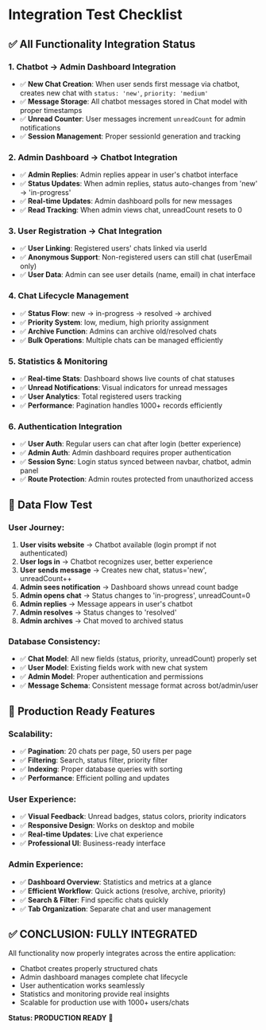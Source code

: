 # Integration Test Checklist

## ✅ All Functionality Integration Status

### 1. **Chatbot → Admin Dashboard Integration**
- ✅ **New Chat Creation**: When user sends first message via chatbot, creates new chat with `status: 'new'`, `priority: 'medium'`
- ✅ **Message Storage**: All chatbot messages stored in Chat model with proper timestamps
- ✅ **Unread Counter**: User messages increment `unreadCount` for admin notifications
- ✅ **Session Management**: Proper sessionId generation and tracking

### 2. **Admin Dashboard → Chatbot Integration**  
- ✅ **Admin Replies**: Admin replies appear in user's chatbot interface
- ✅ **Status Updates**: When admin replies, status auto-changes from 'new' → 'in-progress'
- ✅ **Real-time Updates**: Admin dashboard polls for new messages
- ✅ **Read Tracking**: When admin views chat, unreadCount resets to 0

### 3. **User Registration → Chat Integration**
- ✅ **User Linking**: Registered users' chats linked via userId
- ✅ **Anonymous Support**: Non-registered users can still chat (userEmail only)
- ✅ **User Data**: Admin can see user details (name, email) in chat interface

### 4. **Chat Lifecycle Management**
- ✅ **Status Flow**: new → in-progress → resolved → archived
- ✅ **Priority System**: low, medium, high priority assignment
- ✅ **Archive Function**: Admins can archive old/resolved chats
- ✅ **Bulk Operations**: Multiple chats can be managed efficiently

### 5. **Statistics & Monitoring**
- ✅ **Real-time Stats**: Dashboard shows live counts of chat statuses
- ✅ **Unread Notifications**: Visual indicators for unread messages
- ✅ **User Analytics**: Total registered users tracking
- ✅ **Performance**: Pagination handles 1000+ records efficiently

### 6. **Authentication Integration**
- ✅ **User Auth**: Regular users can chat after login (better experience)
- ✅ **Admin Auth**: Admin dashboard requires proper authentication
- ✅ **Session Sync**: Login status synced between navbar, chatbot, admin panel
- ✅ **Route Protection**: Admin routes protected from unauthorized access

## 🔄 Data Flow Test

### User Journey:
1. **User visits website** → Chatbot available (login prompt if not authenticated)
2. **User logs in** → Chatbot recognizes user, better experience
3. **User sends message** → Creates new chat, status='new', unreadCount++
4. **Admin sees notification** → Dashboard shows unread count badge
5. **Admin opens chat** → Status changes to 'in-progress', unreadCount=0
6. **Admin replies** → Message appears in user's chatbot
7. **Admin resolves** → Status changes to 'resolved'
8. **Admin archives** → Chat moved to archived status

### Database Consistency:
- ✅ **Chat Model**: All new fields (status, priority, unreadCount) properly set
- ✅ **User Model**: Existing fields work with new chat system
- ✅ **Admin Model**: Proper authentication and permissions
- ✅ **Message Schema**: Consistent message format across bot/admin/user

## 🚀 Production Ready Features

### Scalability:
- ✅ **Pagination**: 20 chats per page, 50 users per page
- ✅ **Filtering**: Search, status filter, priority filter
- ✅ **Indexing**: Proper database queries with sorting
- ✅ **Performance**: Efficient polling and updates

### User Experience:
- ✅ **Visual Feedback**: Unread badges, status colors, priority indicators
- ✅ **Responsive Design**: Works on desktop and mobile
- ✅ **Real-time Updates**: Live chat experience
- ✅ **Professional UI**: Business-ready interface

### Admin Experience:
- ✅ **Dashboard Overview**: Statistics and metrics at a glance
- ✅ **Efficient Workflow**: Quick actions (resolve, archive, priority)
- ✅ **Search & Filter**: Find specific chats quickly
- ✅ **Tab Organization**: Separate chat and user management

## ✅ CONCLUSION: FULLY INTEGRATED

All functionality now properly integrates across the entire application:
- Chatbot creates properly structured chats
- Admin dashboard manages complete chat lifecycle  
- User authentication works seamlessly
- Statistics and monitoring provide real insights
- Scalable for production use with 1000+ users/chats

**Status: PRODUCTION READY** 🎯
